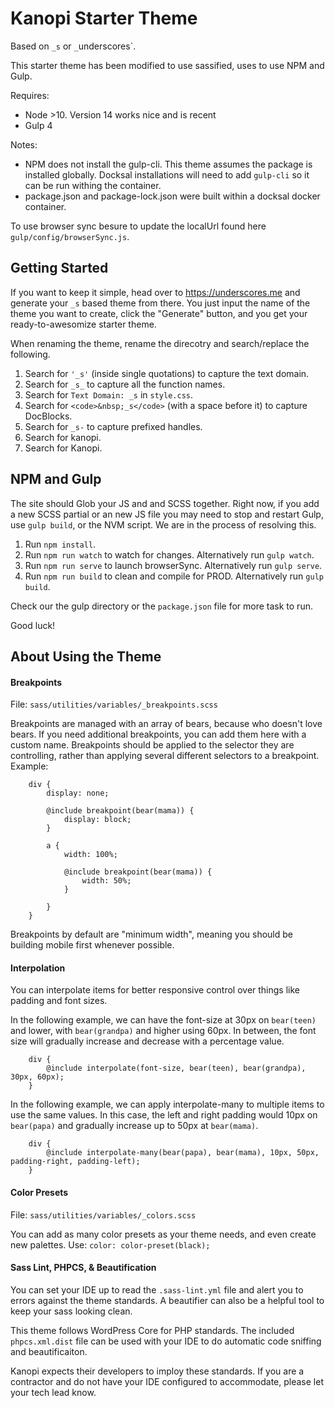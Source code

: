 Kanopi Starter Theme
===

Based on `_s` or `_`underscores`.

This starter theme has been modified to use sassified, uses to use NPM and Gulp.

Requires:
* Node >10.   Version 14 works nice and is recent
* Gulp 4

Notes:
* NPM does not install the gulp-cli. This theme assumes the package is installed globally. Docksal installations will need to add `gulp-cli` so it can be run withing the container.
* package.json and package-lock.json were built within a docksal docker container.

To use browser sync besure to update the localUrl found here `gulp/config/browserSync.js`.

Getting Started
---------------

If you want to keep it simple, head over to https://underscores.me and generate your `_s` based theme from there. You just input the name of the theme you want to create, click the "Generate" button, and you get your ready-to-awesomize starter theme.

When renaming the theme, rename the direcotry and search/replace the following.

1. Search for `'_s'` (inside single quotations) to capture the text domain.
2. Search for `_s_` to capture all the function names.
3. Search for `Text Domain: _s` in `style.css`.
4. Search for `<code>&nbsp;_s</code>` (with a space before it) to capture DocBlocks.
5. Search for `_s-` to capture prefixed handles.
6. Search for kanopi.
7. Search for Kanopi.

NPM and Gulp
------------

The site should Glob your JS and and SCSS together.
Right now, if you add a new SCSS partial or an new JS file you may need to stop and restart Gulp, use `gulp build`, or the NVM script. We are in the process of resolving this.

1. Run `npm install`.
1. Run `npm run watch` to watch for changes. Alternatively run `gulp watch`.
1. Run `npm run serve` to launch browserSync. Alternatively run `gulp serve`.
1. Run `npm run build` to clean and compile for PROD. Alternatively run `gulp build`.

Check our the gulp directory or the `package.json` file for more task to run.

Good luck!


About Using the Theme
------------

#### Breakpoints

File: `sass/utilities/variables/_breakpoints.scss`

Breakpoints are managed with an array of bears, because who doesn't love bears. If you need additional breakpoints, you can add them here with a custom name. Breakpoints should be applied to the selector they are controlling, rather than applying several different selectors to a breakpoint. Example:

		div {
			display: none;

			@include breakpoint(bear(mama)) {
				display: block;
			}

			a {
				width: 100%;

				@include breakpoint(bear(mama)) {
					width: 50%;
				}

			}
		}

Breakpoints by default are "minimum width", meaning you should be building mobile first whenever possible. 


#### Interpolation

You can interpolate items for better responsive control over things like padding and font sizes. 

In the following example, we can have the font-size at 30px on `bear(teen)` and lower, with `bear(grandpa)` and higher using 60px. In between, the font size will gradually increase and decrease with a percentage value.

		div {
			@include interpolate(font-size, bear(teen), bear(grandpa), 30px, 60px);
		}


In the following example, we can apply interpolate-many to multiple items to use the same values. In this case, the left and right padding would 10px on `bear(papa)` and gradually increase up to 50px at `bear(mama)`.

		div {
			@include interpolate-many(bear(papa), bear(mama), 10px, 50px, padding-right, padding-left);
		}

#### Color Presets

File: `sass/utilities/variables/_colors.scss`

You can add as many color presets as your theme needs, and even create new palettes.
Use: `color: color-preset(black);` 

#### Sass Lint, PHPCS, & Beautification

You can set your IDE up to read the `.sass-lint.yml` file and alert you to errors against the theme standards. A beautifier can also be a helpful tool to keep your sass looking clean.

This theme follows WordPress Core for PHP standards. The included `phpcs.xml.dist` file can be used with your IDE to do automatic code sniffing and beautificaiton.

Kanopi expects their developers to imploy these standards. If you are a contractor and do not have your IDE configured to accommodate, please let your tech lead know.

